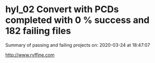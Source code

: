 # hyl_02 Convert with PCDs completed with 0 % success and 182 failing files

Summary of passing and failing projects on: 2020-03-24 at 18:47:07

http://www.ryffine.com
